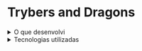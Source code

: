 # Trybers and Dragons 

<details><summary>O que desenvolvi</summary>

Apliquei os princípios da arquitetura SOLID e os princípios de POO em uma estrutura de jogos de interpretação de papéis, mais conhecidos como jogos RPG (Role Playing Game).

</details>

<details><summary>Tecnologias utilizadas</summary>

- Typescript
- POO
- SOLID

</details>
